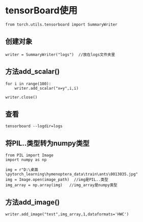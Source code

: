 # tensorBoard使用

```
from torch.utils.tensorboard import SummaryWriter
```

## 创建对象

```
writer = SummaryWriter("logs")  //放在logs文件夹里
```

## 方法add_scalar()

```
for i in range(100):
	writer.add_scalar("x=y",i,i)
	
writer.close()
```

## 查看

```
tensorboard --logdir=logs
```

## 将PIL..类型转为numpy类型

```
from PIL import Image
import numpy as np

img = r"D:\桌面\pytorch_learning\hymenoptera_data\train\ants\0013035.jpg"
img = Image.open(image_path)  //img是PIL..类型
img_array = np.array(img)   //img_array是numpy类型

```

## 方法add_image()

```
writer.add_image("test",img_array,1,dataformats='HWC')
```



